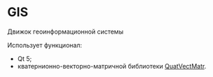 # GIS
Движок геоинформационной системы

Использует функционал:

- Qt 5;
- кватернионно-векторно-матричной библиотеки [QuatVectMatr](https://github.com/gl-ser/QuatVectMatr).


